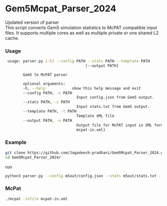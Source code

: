 # Gem5Mcpat_Parser_2024
Updated version of parser <br>
This script converts Gem5 simulation statistics to McPAT compatible input files. It supports multiple cores as well as multiple private or one shared L2 cache.



### Usage



```sh
 usage: parser.py [-h] --config PATH --stats PATH --template PATH
                                    [--output PATH]

        Gem5 to McPAT parser

        optional arguments:
        -h, --help            show this help message and exit
        --config PATH, -c PATH
                                Input config.json from Gem5 output.
        --stats PATH, -s PATH
                                Input stats.txt from Gem5 output.
        --template PATH, -t PATH
                                Template XML file
        --output PATH, -o PATH
                                Output file for McPAT input in XML format (default:
                                mcpat-in.xml)
```

### Example

```sh
git clone https://github.com/Jagadeesh-pradhani/Gem5Mcpat_Parser_2024.git
cd Gem5Mcpat_Parser_2024/
```
run
```sh
python3 parser.py --config m5out/config.json --stats m5out/stats.txt --template templates/template_latest.xml
```

### McPat
```sh
./mcpat -infile mcpat-in.xml
```





